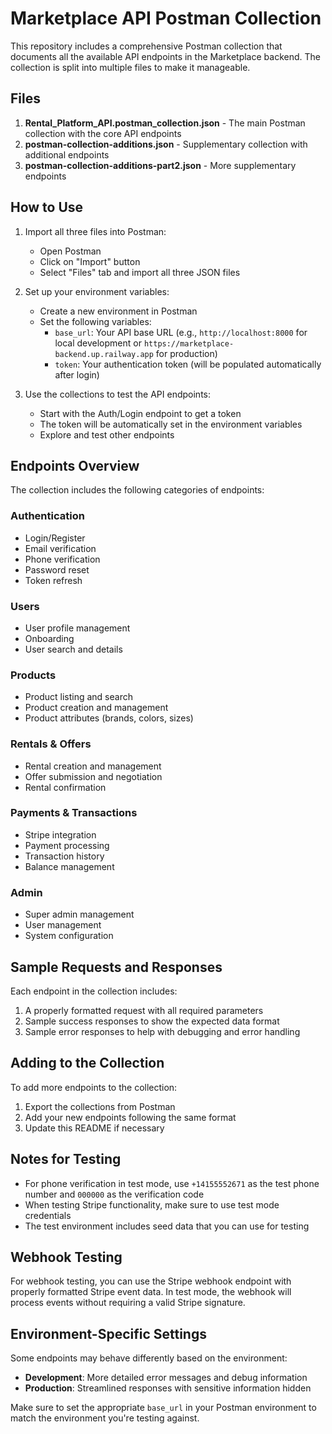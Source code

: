 # Marketplace API Postman Collection

This repository includes a comprehensive Postman collection that documents all the available API endpoints in the Marketplace backend. The collection is split into multiple files to make it manageable.

## Files

1. **Rental_Platform_API.postman_collection.json** - The main Postman collection with the core API endpoints
2. **postman-collection-additions.json** - Supplementary collection with additional endpoints
3. **postman-collection-additions-part2.json** - More supplementary endpoints

## How to Use

1. Import all three files into Postman:
   - Open Postman
   - Click on "Import" button
   - Select "Files" tab and import all three JSON files

2. Set up your environment variables:
   - Create a new environment in Postman
   - Set the following variables:
     - `base_url`: Your API base URL (e.g., `http://localhost:8000` for local development or `https://marketplace-backend.up.railway.app` for production)
     - `token`: Your authentication token (will be populated automatically after login)

3. Use the collections to test the API endpoints:
   - Start with the Auth/Login endpoint to get a token
   - The token will be automatically set in the environment variables
   - Explore and test other endpoints

## Endpoints Overview

The collection includes the following categories of endpoints:

### Authentication

- Login/Register
- Email verification
- Phone verification
- Password reset
- Token refresh

### Users

- User profile management
- Onboarding
- User search and details

### Products

- Product listing and search
- Product creation and management
- Product attributes (brands, colors, sizes)

### Rentals & Offers

- Rental creation and management
- Offer submission and negotiation
- Rental confirmation

### Payments & Transactions

- Stripe integration
- Payment processing
- Transaction history
- Balance management

### Admin

- Super admin management
- User management
- System configuration

## Sample Requests and Responses

Each endpoint in the collection includes:

1. A properly formatted request with all required parameters
2. Sample success responses to show the expected data format
3. Sample error responses to help with debugging and error handling

## Adding to the Collection

To add more endpoints to the collection:

1. Export the collections from Postman
2. Add your new endpoints following the same format
3. Update this README if necessary

## Notes for Testing

- For phone verification in test mode, use `+14155552671` as the test phone number and `000000` as the verification code
- When testing Stripe functionality, make sure to use test mode credentials
- The test environment includes seed data that you can use for testing

## Webhook Testing

For webhook testing, you can use the Stripe webhook endpoint with properly formatted Stripe event data. In test mode, the webhook will process events without requiring a valid Stripe signature.

## Environment-Specific Settings

Some endpoints may behave differently based on the environment:

- **Development**: More detailed error messages and debug information
- **Production**: Streamlined responses with sensitive information hidden

Make sure to set the appropriate `base_url` in your Postman environment to match the environment you're testing against. 